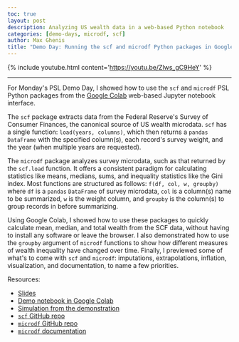 ```yaml
---
toc: true
layout: post
description: Analyzing US wealth data in a web-based Python notebook
categories: [demo-days, microdf, scf]
author: Max Ghenis
title: "Demo Day: Running the scf and microdf Python packages in Google Colab"
---
```


 {% include youtube.html content='https://youtu.be/Zlws_gC9HeY' %}

 ------

 For Monday's PSL Demo Day, I showed how to use the `scf` and `microdf` PSL Python packages from the [Google Colab](http://colab.research.google.com) web-based Jupyter notebook interface.

 The `scf` package extracts data from the Federal Reserve's Survey of Consumer Finances, the canonical source of US wealth microdata.
 `scf` has a single function: `load(years, columns)`, which then returns a `pandas` `DataFrame` with the specified column(s), each record's survey weight, and the year (when multiple years are requested).

 The `microdf` package analyzes survey microdata, such as that returned by the `scf.load` function.
 It offers a consistent paradigm for calculating statistics like means, medians, sums, and inequality statistics like the Gini index.
 Most functions are structured as follows: `f(df, col, w, groupby)` where `df` is a `pandas` `DataFrame` of survey microdata, `col` is a column(s) name to be summarized, `w` is the weight column, and `groupby` is the column(s) to group records in before summarizing.

 Using Google Colab, I showed how to use these packages to quickly calculate mean, median, and total wealth from the SCF data, without having to install any software or leave the browser.
 I also demonstrated how to use the `groupby` argument of `microdf` functions to show how different measures of wealth inequality have changed over time.
 Finally, I previewed some of what's to come with `scf` and `microdf`: imputations, extrapolations, inflation, visualization, and documentation, to name a few priorities.

Resources:
* [Slides](https://docs.google.com/presentation/d/1bXWD_8wjbvG4J-Tq8PvlP7xK7Kz2X0oVpsOnjFZ_6zY)
* [Demo notebook in Google Colab](https://colab.research.google.com/drive/1WLOYxAtC347g2tIyO_iJJQUAZmwL4raB?usp=sharing)
* [Simulation from the demonstration](https://compute.studio/PSLmodels/Tax-Brain/48969/)
* [`scf` GitHub repo](https://github.com/PSLmodels/scf)
* [`microdf` GitHub repo](https://github.com/PSLmodels/microdf)
* [`microdf` documentation](https://pslmodels.github.io/microdf)
